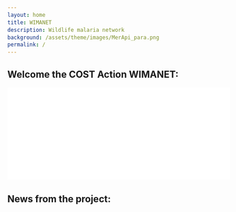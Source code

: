 ```yaml
---
layout: home
title: WIMANET
description: Wildlife malaria network
background: /assets/theme/images/MerApi_para.png
permalink: /
---
```


## Welcome the COST Action WIMANET:
![COST-logo](/assets/theme/images/cost-logo-white.svg)

## News from the project:
